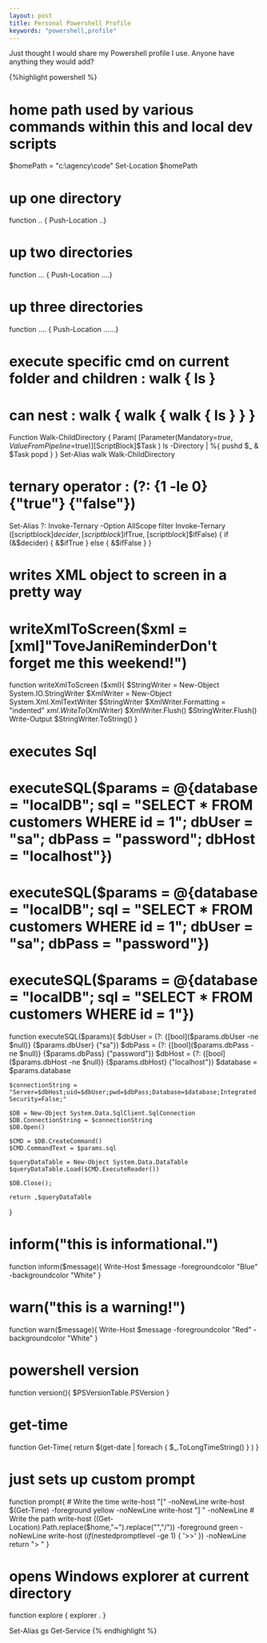 ```yaml
---
layout: post
title: Personal Powershell Profile
keywords: "powershell,profile"
---
```

Just thought I would share my Powershell profile I use.  Anyone have anything they would add?

{%highlight powershell %}
# home path used by various commands within this and local dev scripts
$homePath = "c:\agency\code\"
Set-Location $homePath

# up one directory
function .. { Push-Location ..}

# up two directories
function ... { Push-Location ..\..}

# up three directories
function .... { Push-Location ..\..\..}

# execute specific cmd on current folder and children : walk { ls }
# can nest : walk { walk { walk { ls } } }
Function Walk-ChildDirectory {
	Param(
		[Parameter(Mandatory=$true,ValueFromPipeline=$true)][ScriptBlock]$Task
	)
	ls -Directory | %{
		pushd $_
		& $Task
		popd
	}
}
Set-Alias walk Walk-ChildDirectory

# ternary operator : (?: {1 -le 0} {"true"} {"false"})
Set-Alias ?: Invoke-Ternary -Option AllScope
filter Invoke-Ternary ([scriptblock]$decider, [scriptblock]$ifTrue, [scriptblock]$ifFalse) {
	if (&$decider) {
		&$ifTrue
	} else {
		&$ifFalse
	}
}

# writes XML object to screen in a pretty way
# writeXmlToScreen($xml = [xml]"<note><to>Tove</to><from>Jani</from><heading>Reminder</heading><body>Don't forget me this weekend!</body></note>")
function writeXmlToScreen ($xml){
	$StringWriter = New-Object System.IO.StringWriter
	$XmlWriter = New-Object System.Xml.XmlTextWriter $StringWriter
	$XmlWriter.Formatting = "indented"
	$xml.WriteTo($XmlWriter)
	$XmlWriter.Flush()
	$StringWriter.Flush()
	Write-Output $StringWriter.ToString()
}

# executes Sql
# executeSQL($params = @{database = "localDB"; sql = "SELECT * FROM customers WHERE id = 1"; dbUser = "sa"; dbPass = "password"; dbHost = "localhost"})
# executeSQL($params = @{database = "localDB"; sql = "SELECT * FROM customers WHERE id = 1"; dbUser = "sa"; dbPass = "password"})
# executeSQL($params = @{database = "localDB"; sql = "SELECT * FROM customers WHERE id = 1"})
function executeSQL($params){
	$dbUser = (?: {[bool]($params.dbUser -ne $null)} {$params.dbUser} {"sa"})
	$dbPass = (?: {[bool]($params.dbPass -ne $null)} {$params.dbPass} {"password"})
	$dbHost = (?: {[bool]($params.dbHost -ne $null)} {$params.dbHost} {"localhost"})
	$database = $params.database

	$connectionString = "Server=$dbHost;uid=$dbUser;pwd=$dbPass;Database=$database;Integrated Security=False;"

	$DB = New-Object System.Data.SqlClient.SqlConnection
	$DB.ConnectionString = $connectionString
	$DB.Open()

	$CMD = $DB.CreateCommand()
	$CMD.CommandText = $params.sql

	$queryDataTable = New-Object System.Data.DataTable
	$queryDataTable.Load($CMD.ExecuteReader())

	$DB.Close();

	return ,$queryDataTable
}

# inform("this is informational.")
function inform($message){
	Write-Host $message -foregroundcolor "Blue" -backgroundcolor "White"
}

# warn("this is a warning!")
function warn($message){
	Write-Host $message -foregroundcolor "Red" -backgroundcolor "White"
}

# powershell version
function version(){
	$PSVersionTable.PSVersion
}

# get-time
function Get-Time{
	return $(get-date | foreach { $_.ToLongTimeString() } )
}

# just sets up custom prompt
function prompt{
	# Write the time
	write-host "[" -noNewLine
	write-host $(Get-Time) -foreground yellow -noNewLine
	write-host "] " -noNewLine
	# Write the path
	write-host $($(Get-Location).Path.replace($home,"~").replace("\","/")) -foreground green -noNewLine
	write-host $(if ($nestedpromptlevel -ge 1) { '>>' }) -noNewLine
	return "> "
}

# opens Windows explorer at current directory
function explore {
	explorer .
}

Set-Alias gs Get-Service
{% endhighlight %}
